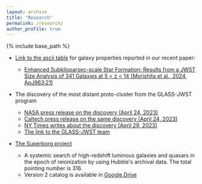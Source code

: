 ```yaml
---
layout: archive
title: "Research"
permalink: /research/
author_profile: true
---
```


{% include base_path %}

* <a href='https://github.com/mtakahiro/mtakahiro.github.io/blob/master/files/Morishita_2023_src_dropouts.txt'>Link to the ascii table</a> for galaxy properties reported in our recent paper:
  * <a href='https://ui.adsabs.harvard.edu/abs/2024ApJ...963....9M/abstract'>Enhanced Subkiloparsec-scale Star Formation: Results from a JWST Size Analysis of 341 Galaxies at 5 < z < 14 (Morishita et al., 2024, ApJ963:21)</a>

* The discovery of the most distant proto-cluster from the GLASS-JWST program
  * <a href='https://www.nasa.gov/feature/goddard/2023/webb-reveals-early-universe-prequel-to-huge-galaxy-cluster'>NASA press release on the discovery (April 24, 2023)</a>
  * <a href='https://www.caltech.edu/about/news/the-young-cluster-of-galaxies-at-the-edge-of-the-universe'>Caltech press release on the same discovery (April 24, 2023)</a>
  * <a href='https://www.nytimes.com/2023/04/29/science/astronomy-webb-galaxies.html?smid=nytcore-ios-share&referringSource=articleShare'>NY Times writes about the discovery (April 29, 2023)</a>
  * <a href='https://glass.astro.ucla.edu/ers/'>The link to the GLASS-JWST team</a>

* <a href='https://archive.stsci.edu/hlsp/superborg'>The Superborg project</a>
  * A systemic search of high-redshift luminous galaxies and quasars in the epoch of reionization by using Hubble's archival data. The total pointing number is 316.
  * Version 2 catalog is available in <a href='https://drive.google.com/drive/folders/1itAf8GdaWwgoYp6yI7M-IWQ2-x5xSnz9?usp=sharing'>Google Drive</a>
